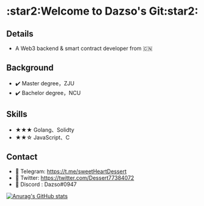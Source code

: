  <center>
     <h1>:star2:Welcome to Dazso's Git:star2:</h1>
 </center>

 ## Details

 - A Web3 backend & smart contract developer from :cn:

## Background

- :heavy_check_mark: Master degree，ZJU
- :heavy_check_mark: Bachelor degree，NCU

## Skills

- ★★★ Golang、Solidty
- ★★☆ JavaScript、C

## Contact

-  :link: Telegram: https://t.me/sweetHeartDessert
- :link: Twitter: https://twitter.com/Dessert77384072
- :mag_right: Discord : Dazso#0947

[![Anurag's GitHub stats](https://github-readme-stats.vercel.app/api?username=DessertHeart&show_icons=true&theme=gruvbox)](https://github.com/anuraghazra/github-readme-stats)
